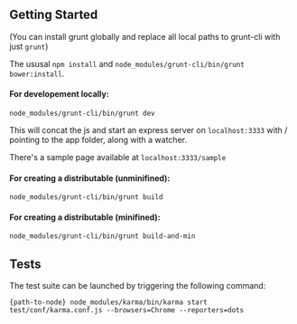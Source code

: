 ## Getting Started

(You can install grunt globally and replace all local paths to grunt-cli with just `grunt`)

The ususal `npm install` and `node_modules/grunt-cli/bin/grunt bower:install`.

#### For developement locally:

`node_modules/grunt-cli/bin/grunt dev`

This will concat the js and start an express server on `localhost:3333` with / pointing to the app folder, along with a watcher.

There's a sample page available at `localhost:3333/sample`

#### For creating a distributable (unminifined):

`node_modules/grunt-cli/bin/grunt build`

#### For creating a distributable (minifined):

`node_modules/grunt-cli/bin/grunt build-and-min`

## Tests 

The test suite can be launched by triggering the following command:

`{path-to-node} node_modules/karma/bin/karma start test/conf/karma.conf.js --browsers=Chrome --reporters=dots`